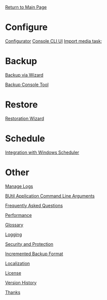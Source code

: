 [Return to Main Page](../README.md)

# Configure

[Configurator](./Configure/Configurator.md)
[Console CLI UI](./Configure/Console%20CLI%20UI.md)
[Import media task](./Configure/Import%20media%20task.md);

# Backup

[Backup via Wizard](./Backup/Backup%20via%20Wizard/Backup%20Wizard.md)

[Backup Console Tool](./Backup/Backup%20via%20Console%20Tool.md)

# Restore

[Restoration Wizard](./Restore/Restoration%20Wizard.md)

# Schedule

[Integration with Windows Scheduler](./Schedule/Integration%20with%20Windows%20Scheduler.md)

# Other

[Manage Logs](./Manage%20Logs/Manage%20Logs.md)

[BUtil Application Command Line Arguments](./BUtil%20Application/Command%20Line%20Arguments%20of%20Configurator%20Application.md)

[Frequently Asked Questions](./Other/Frequently%20Asked%20Questions.md)

[Performance](./Other/Performance.md)

[Glossary](./Other/Glossary.md)

[Logging](./Other/Logging.md)

[Security and Protection](./Other/Security%20and%20Protection.md)

[Incremented Backup Format](./Other/Incremented%20Backup%20Format.md)

[Localization](./Other/Localization.md)

[License](../License.md)

[Version History](./Other/Version%20History%20(Changelog).md)

[Thanks](./Other/Thanks.md)